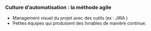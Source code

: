 ### Culture d’automatisation : la méthode agile

* Management visuel du projet avec des outils (ex : JIRA )
* Petites équipes qui produisent des livrables de manière continue. 
